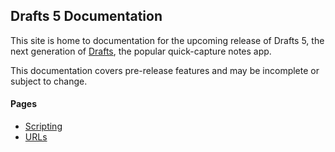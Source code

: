 ## Drafts 5 Documentation

This site is home to documentation for the upcoming release of Drafts 5, the next generation of [Drafts](https://agiletortoise.com/drafts), the popular quick-capture notes app.

This documentation covers pre-release features and may be incomplete or subject to change.

#### Pages

- [Scripting](/scripting/)
- [URLs](/urls/)
